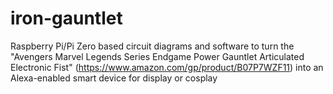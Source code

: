 # iron-gauntlet
Raspberry Pi/Pi Zero based circuit diagrams and software to turn the "Avengers Marvel Legends Series Endgame Power Gauntlet Articulated Electronic Fist" (https://www.amazon.com/gp/product/B07P7WZF11) into an Alexa-enabled smart device for display or cosplay
